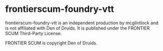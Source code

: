 # frontierscum-foundry-vtt

frontierscum-foundry-vtt is an independent production by mcglintlock and is not affiliated with Den of Druids. It is published under the FRONTIER SCUM Third-Party License.

FRONTIER SCUM is copyright Den of Druids.
